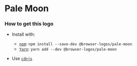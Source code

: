# Pale Moon

### How to get this logo

* Install with:

  * [`npm`](https://www.npmjs.com/): `npm install --save-dev @browser-logos/pale-moon`
  * [`Yarn`](https://yarnpkg.com/): `yarn add --dev @browser-logos/pale-moon`

* Use [`cdnjs`](https://cdnjs.com/libraries/browser-logos)
